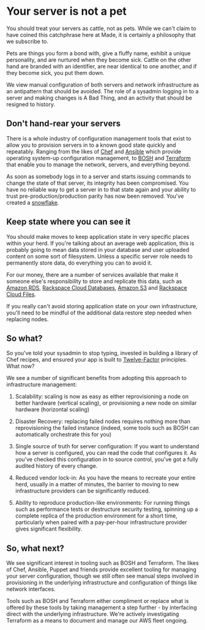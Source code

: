 Your server is not a pet
========================

You should treat your servers as cattle, not as pets. While we can't claim to have coined this catchphrase here at Made, it is certainly a philosophy that we subscribe to.

Pets are things you form a bond with, give a fluffy name, exhibit a unique personality, and are nurtured when they become sick. Cattle on the other hand are branded with an identifier, are near identical to one another, and if they become sick, you put them down.

We view manual configuration of both servers and network infrastructure as an antipattern that should be avoided. The role of a sysadmin logging in to a server and making changes is A Bad Thing, and an activity that should be resigned to history.


Don't hand-rear your servers
----------------------------

There is a whole industry of configuration management tools that exist to allow you to provision servers in to a known good state quickly and repeatably. Ranging from the likes of [Chef](https://www.chef.io/) and [Ansible](http://www.ansible.com/home) which provide operating system-up configuration management, to [BOSH](https://github.com/cloudfoundry/bosh) and [Terraform](https://www.terraform.io/) that enable you to manage the network, servers, and everything beyond.

As soon as somebody logs in to a server and starts issuing commands to change the state of that server, its integrity has been compromised. You have no reliable way to get a server in to that state again and your ability to trust pre-production/production parity has now been removed. You've created a [snowflake](http://martinfowler.com/bliki/SnowflakeServer.html).


Keep state where you can see it
-------------------------------

You should make moves to keep application state in very specific places within your herd. If you're talking about an average web application, this is probably going to mean data stored in your database and user uploaded content on some sort of filesystem. Unless a specific server role needs to permanently store data, do everything you can to avoid it.

For our money, there are a number of services available that make it someone else's responsibility to store and replicate this data, such as [Amazon RDS](http://aws.amazon.com/rds/), [Rackspace Cloud Databases](http://www.rackspace.co.uk/cloud/databases), [Amazon S3](http://aws.amazon.com/s3/) and [Rackspace Cloud Files](http://www.rackspace.co.uk/cloud/files).

If you really can't avoid storing application state on your own infrastructure, you'll need to be mindful of the additional data restore step needed when replacing nodes.


So what?
--------

So you've told your sysadmin to stop typing, invested in building a library of Chef recipes, and ensured your app is built to [Twelve-Factor](http://12factor.net/) principles. What now?

We see a number of significant benefits from adopting this approach to infrastructure management:

1. Scalability: scaling is now as easy as either reprovisioning a node on better hardware (vertical scaling), or provisioning a new node on similar hardware (horizontal scaling)

2. Disaster Recovery: replacing failed nodes requires nothing more than reprovisioning the failed instance (indeed, some tools such as BOSH can automatically orchestrate this for you)

3. Single source of truth for server configuration: If you want to understand how a server is configured, you can read the code that configures it. As you've checked this configuration in to source control, you've got a fully audited history of every change.

4. Reduced vendor lock-in: As you have the means to recreate your entire herd, usually in a matter of minutes, the barrier to moving to new infrastructure providers can be significantly reduced.

5. Ability to reproduce production-like environments: For running things such as performance tests or destructure security testing, spinning up a complete replica of the production environment for a short time, particularly when paired with a pay-per-hour infrastructure provider gives significant flexibility.


So, what next?
--------------

We see significant interest in tooling such as BOSH and Terraform. The likes of Chef, Ansible, Puppet and friends provide excellent tooling for managing your server configuration, though we still often see manual steps involved in provisioning in the underlying infrastructure and configuration of things like network interfaces.

Tools such as BOSH and Terraform either compliment or replace what is offered by these tools by taking management a step further - by interfacing direct with the underlying infrastructure. We're actively investigating Terraform as a means to document and manage our AWS fleet ongoing.
